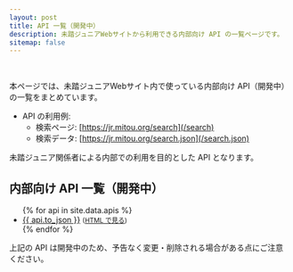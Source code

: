 ```yaml
---
layout: post
title: API 一覧（開発中）
description: 未踏ジュニアWebサイトから利用できる内部向け API の一覧ページです。
sitemap: false
---
```


<br>

本ページでは、未踏ジュニアWebサイト内で使っている内部向け API（開発中）の一覧をまとめています。

- API の利用例:
  - 検索ページ: [https://jr.mitou.org/search](/search)
  - 検索データ: [https://jr.mitou.org/search.json](/search.json)

<div class="note">
  未踏ジュニア関係者による内部での利用を目的とした API となります。
</div>


## 内部向け API 一覧（開発中）

<div id='index'>
  <ul>
    {% for api in site.data.apis %}
    <li>
      <a href='{{ api.to_json }}'>{{ api.to_json }}</a>
      <small>(<a href='{{ api.to_html }}'>HTML で見る</a>)</small>
    </li>
    {% endfor %}
  </ul>
</div>

<div class="note">
  上記の API は開発中のため、予告なく変更・削除される場合がある点にご注意ください。
</div>
